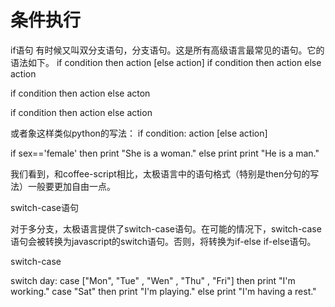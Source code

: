 # 条件执行

if语句
有时候又叫双分支语句，分支语句。这是所有高级语言最常见的语句。它的语法如下。
if condition then action [else action]
if condition then
  action
else action

if condition
then action
else acton

if condition
  then action
  else action

或者象这样类似python的写法：
if condition:
  action
[else action]

if sex=='female' then print "She is a woman."
else print print "He is a man."

我们看到，和coffee-script相比，太极语言中的语句格式（特别是then分句的写法）一般要更加自由一点。

switch-case语句

对于多分支，太极语言提供了switch-case语句。在可能的情况下，switch-case语句会被转换为javascript的switch语句。否则，将转换为if-else if-else语句。

switch-case

switch day:
  case ["Mon", "Tue" , "Wen" , "Thu" , "Fri"] then print "I'm working."
  case "Sat" then print "I'm playing."
  else print "I'm having a rest."

